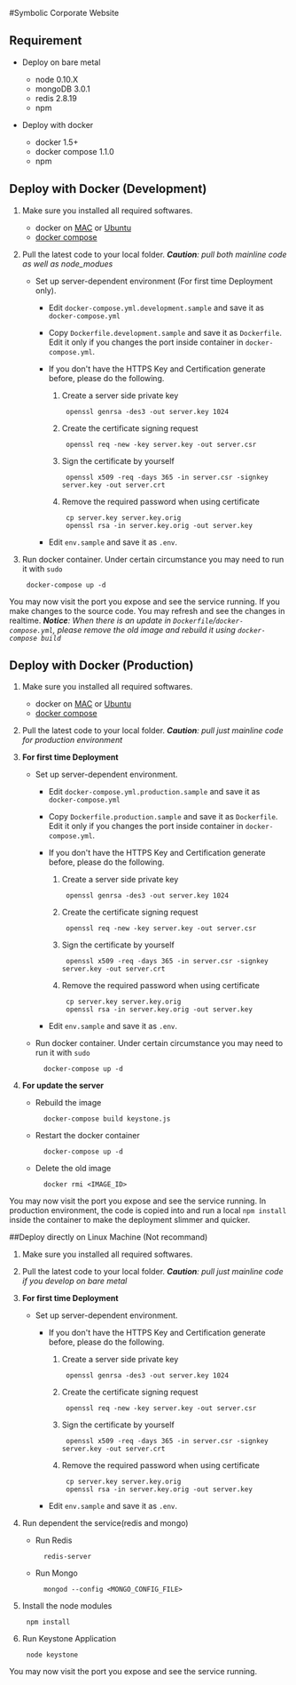 #Symbolic Corporate Website

## Requirement

- Deploy on bare metal

	- node 0.10.X
	- mongoDB 3.0.1
	- redis 2.8.19
	- npm
	
- Deploy with docker

	- docker 1.5+
	- docker compose 1.1.0
	- npm	

## Deploy with Docker (Development)

1. Make sure you installed all required softwares.
	
	- docker on [MAC](https://docs.docker.com/installation/mac/) or [Ubuntu](https://docs.docker.com/installation/ubuntulinux/)
	- [docker compose](https://docs.docker.com/compose/install/)
	
2. Pull the latest code to your local folder. ***Caution**: pull both mainline code as well as node_modues*		

	- Set up server-dependent environment (For first time Deployment only). 

		- Edit ```docker-compose.yml.development.sample``` and save it as ```docker-compose.yml```
		- Copy ```Dockerfile.development.sample``` and save it as ```Dockerfile```. Edit it only if you changes the port inside container in ```docker-compose.yml```.
		- If you don't have the HTTPS Key and Certification generate before, please do the following.
		 
			1. Create a server side private key
			
					openssl genrsa -des3 -out server.key 1024
			
			2. Create the certificate signing request
	
					openssl req -new -key server.key -out server.csr
			
			3. Sign the certificate by yourself
	
					openssl x509 -req -days 365 -in server.csr -signkey server.key -out server.crt
			
			4. Remove the required password when using certificate
	
					cp server.key server.key.orig
					openssl rsa -in server.key.orig -out server.key
		- Edit ```env.sample``` and save it as ```.env```. 

	
3. Run docker container. Under certain circumstance you may need to run it with ```sudo```

		docker-compose up -d

You may now visit the port you expose and see the service running. If you make changes to the source code. You may refresh and see the changes in realtime. 
***Notice**: When there is an update in ```Dockerfile```/```docker-compose.yml```, please remove the old image and rebuild it using ```docker-compose build```*
	


## Deploy with Docker (Production)

1. Make sure you installed all required softwares.
	
	- docker on [MAC](https://docs.docker.com/installation/mac/) or [Ubuntu](https://docs.docker.com/installation/ubuntulinux/)
	- [docker compose](https://docs.docker.com/compose/install/)
	
2. Pull the latest code to your local folder. ***Caution**: pull just mainline code for production environment*		

3. **For first time Deployment**
	- Set up server-dependent environment. 

		- Edit ```docker-compose.yml.production.sample``` and save it as ```docker-compose.yml```
		- Copy ```Dockerfile.production.sample``` and save it as ```Dockerfile```. Edit it only if you changes the port inside container in ```docker-compose.yml```.
		- If you don't have the HTTPS Key and Certification generate before, please do the following.
		 
			1. Create a server side private key
			
					openssl genrsa -des3 -out server.key 1024
			
			2. Create the certificate signing request
	
					openssl req -new -key server.key -out server.csr
			
			3. Sign the certificate by yourself
	
					openssl x509 -req -days 365 -in server.csr -signkey server.key -out server.crt
			
			4. Remove the required password when using certificate
	
					cp server.key server.key.orig
					openssl rsa -in server.key.orig -out server.key
		- Edit ```env.sample``` and save it as ```.env```. 

	- Run docker container. Under certain circumstance you may need to run it with ```sudo```

			docker-compose up -d
		
4. **For update the server**
	
	- Rebuild the image
		
			docker-compose build keystone.js 
	
	- Restart the docker container
	
			docker-compose up -d
			
	- Delete the old image
	
			docker rmi <IMAGE_ID>

You may now visit the port you expose and see the service running. In production environment, the code is copied into and run a local ```npm install``` inside the container to make the deployment slimmer and quicker.


##Deploy directly on Linux Machine (Not recommand)

1. Make sure you installed all required softwares.
	
2. Pull the latest code to your local folder. ***Caution**: pull just  mainline code if you develop on bare metal*		

3. **For first time Deployment**
	- Set up server-dependent environment. 

		- If you don't have the HTTPS Key and Certification generate before, please do the following.
		 
			1. Create a server side private key
			
					openssl genrsa -des3 -out server.key 1024
			
			2. Create the certificate signing request
	
					openssl req -new -key server.key -out server.csr
			
			3. Sign the certificate by yourself
	
					openssl x509 -req -days 365 -in server.csr -signkey server.key -out server.crt
			
			4. Remove the required password when using certificate
	
					cp server.key server.key.orig
					openssl rsa -in server.key.orig -out server.key
		- Edit ```env.sample``` and save it as ```.env```. 
		
4. Run dependent the service(redis and mongo)
	
	- Run Redis
		
			redis-server
	
	- Run Mongo
	
			mongod --config <MONGO_CONFIG_FILE>
			
5. Install the node modules

		npm install
	
		
6. Run Keystone Application
	
		node keystone

You may now visit the port you expose and see the service running. 

